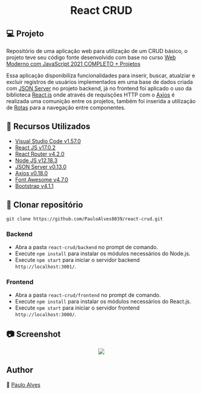 <h1 align="center">React CRUD</h1>

## :computer: Projeto

<p style='text-align: justify;'>

Repositório de uma aplicação web para utilização de um CRUD básico, o projeto teve seu código fonte desenvolvido com base no curso
[Web Moderno com JavaScript 2021 COMPLETO + Projetos](https://www.udemy.com/course/curso-web/l)

</p>

<p style='text-align: justify;'>

Essa aplicação disponibiliza funcionalidades para inserir, buscar, atualziar e excluir registros de usuários implementados em uma base de dados criada com 
[JSON Server](https://github.com/typicode/json-server) no projeto backend, já no frontend foi aplicado o uso da biblioteca [React.js](https://pt-br.reactjs.org/) 
onde através de requisções HTTP com o [Axios](https://github.com/axios/axios) é realizada uma comunição entre os projetos, também foi inserida a utilização de 
[Rotas](https://reach.tech/router/) para a navegação entre componentes.
</p>

## :wrench: Recursos Utilizados

- [Visual Studio Code v1.57.0](https://code.visualstudio.com/)
- [React JS v17.0.2](https://reactjs.org/)
- [React Router v4.2.0](https://reach.tech/router/)
- [Node JS v12.18.3](https://nodejs.org/en/)
- [JSON Server v0.13.0](https://github.com/typicode/json-server)
- [Axios v0.18.0](https://github.com/axios/axios)
- [Font Awesome v4.7.0](https://fontawesome.com/v4.7/)
- [Bootstrap v4.1.1](https://getbootstrap.com/)


## :floppy_disk: Clonar repositório

```git clone https://github.com/PauloAlves8039/react-crud.git```

### Backend

- Abra a pasta ```react-crud/backend``` no prompt de comando.
- Execute ```npm install``` para instalar os módulos necessários do Node.js.
- Execute ```npm start``` para iniciar o servidor backend ```http://localhost:3001/```.

### Frontend

- Abra a pasta ```react-crud/frontend``` no prompt de comando.
- Execute ```npm install``` para instalar os módulos necessários do React.js.
- Execute ```npm start``` para iniciar o servidor frontend ```http://localhost:3000/```.

## :camera: Screenshot

<p align="center"> <img src="https://github.com/PauloAlves8039/react-crud/blob/master/frontend/src/assets/imagens/screenshot.png" /></p>

## Author

:boy: [Paulo Alves](https://github.com/PauloAlves8039)
